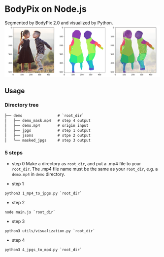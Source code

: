 # BodyPix on Node.js
Segmented by BodyPix 2.0 and visualized by Python.
![](./screenshots/bodypix1.png)

## Usage

### Directory tree
```
├── demo                # `root_dir` 
│   ├── demo_mask.mp4   # step 4 output
│   ├── demo.mp4        # origin input
│   ├── jpgs            # step 1 output
│   ├── jsons           # stpe 2 output
│   └── masked_jpgs     # step 3 output
```

### 5 steps
- step 0
Make a directory as `root_dir`, and put a .mp4 file to your `root_dir`. 
The .mp4 file name must be the same as your `root_dir`, e.g. a `demo.mp4` in `demo` directory.

- step 1
```
python3 1_mp4_to_jpgs.py `root_dir`
```

- step 2
```
node main.js `root_dir`
```

- step 3
```
python3 utils/visualization.py `root_dir`
```

- step 4
```
python3 4_jpgs_to_mp4.py `root_dir`
```